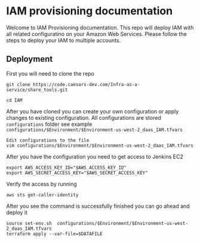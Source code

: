 # IAM provisioning documentation

Welcome to IAM Provisioning documentation. This repo will deploy IAM with all related configuratino on your Amazon Web Services. Please follow the steps to deploy your IAM to multiple accounts. 

## Deployment
First you will need to  clone the repo
```
git clone https://code.caesars-dev.com/Infra-as-a-service/share_tools.git
```

```
cd IAM
```

After you have cloned you can create your own configuration or apply changes to existing configuration. All configurations are stored `configurations` folder see example `configurations/$Environment/$Environment-us-west-2_daas_IAM.tfvars`
```
Edit configurations to the file
vim configurations/$Environment/$Environment-us-west-2_daas_IAM.tfvars
```

After you have the configuration you need to get access to Jenkins EC2
```
export AWS_ACCESS_KEY_ID="$AWS_ACCESS_KEY_ID"
export AWS_SECRET_ACCESS_KEY="$AWS_SECRET_ACCESS_KEY"
```

Verify the access by running 
```
aws sts get-caller-identity
```


After you see the command is successfully finished you can go ahead and deploy it
```
source set-env.sh  configurations/$Environment/$Environment-us-west-2_daas_IAM.tfvars
terraform apply --var-file=$DATAFILE
```